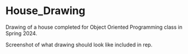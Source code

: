 # House_Drawing

Drawing of a house completed for Object Oriented Programming class in Spring 2024.  

Screenshot of what drawing should look like included in rep.
